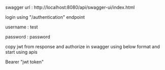 swagger url : http://localhost:8080/api/swagger-ui/index.html

login using "/authentication" endpoint

username : test

password : password

copy jwt from response and authorize in swagger using below format and start using apis

Bearer "jwt token"








